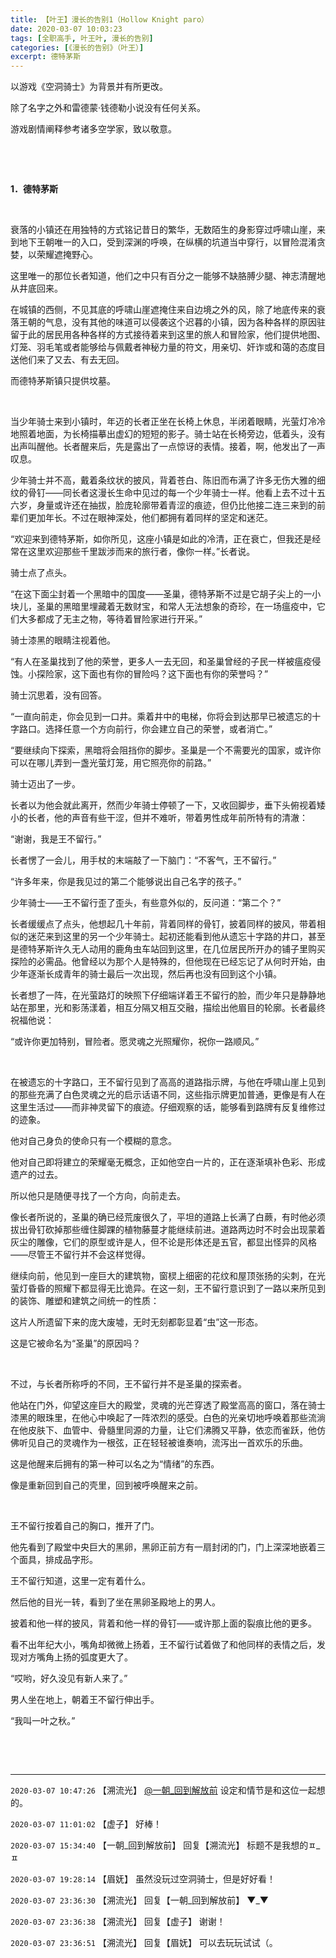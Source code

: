 ```yaml
---
title: 【叶王】漫长的告别1（Hollow Knight paro）
date: 2020-03-07 10:03:23
tags: [全职高手, 叶王叶, 漫长的告别]
categories: [《漫长的告别》（叶王）]
excerpt: 德特茅斯
---
```


<p>以游戏《空洞骑士》为背景并有所更改。</p> 
<p>除了名字之外和雷德蒙&middot;钱德勒小说没有任何关系。</p> 
<p>游戏剧情阐释参考诸多空学家，致以敬意。</p> 
<p><br /></p> 
<p><br /></p> 
<p><strong>1．德特茅斯</strong></p> 
<p><strong>&nbsp;</strong></p> 
<p>衰落的小镇还在用独特的方式铭记昔日的繁华，无数陌生的身影穿过呼啸山崖，来到地下王朝唯一的入口，受到深渊的呼唤，在纵横的坑道当中穿行，以冒险混淆贪婪，以荣耀遮掩野心。</p> 
<p>这里唯一的那位长者知道，他们之中只有百分之一能够不缺胳膊少腿、神志清醒地从井底回来。</p> 
<p>在城镇的西侧，不见其底的呼啸山崖遮掩住来自边境之外的风，除了地底传来的衰落王朝的气息，没有其他的味道可以侵袭这个迟暮的小镇，因为各种各样的原因驻留于此的居民用各种各样的方式接待着来到这里的旅人和冒险家，他们提供地图、灯笼、羽毛笔或者能够给与佩戴者神秘力量的符文，用亲切、奸诈或和蔼的态度目送他们来了又去、有去无回。</p> 
<p>而德特茅斯镇只提供坟墓。</p> 
<p>&nbsp;</p> 
<p>当少年骑士来到小镇时，年迈的长者正坐在长椅上休息，半闭着眼睛，光萤灯冷冷地照着地面，为长椅描摹出虚幻的短短的影子。骑士站在长椅旁边，低着头，没有出声叫醒他。长者醒来后，先是露出了一点惊讶的表情。接着，啊，他发出了一声叹息。</p> 
<p>少年骑士并不高，戴着条纹状的披风，背着苍白、陈旧而布满了许多无伤大雅的细纹的骨钉——同长者这漫长生命中见过的每一个少年骑士一样。他看上去不过十五六岁，身量或许还在抽拔，脸庞轮廓带着青涩的痕迹，但仍比他接二连三来到的前辈们更加年长。不过在眼神深处，他们都拥有着同样的坚定和迷茫。</p> 
<p>“欢迎来到德特茅斯，如你所见，这座小镇是如此的冷清，正在衰亡，但我还是经常在这里欢迎那些千里跋涉而来的旅行者，像你一样。”长者说。</p> 
<p>骑士点了点头。</p> 
<p>“在这下面尘封着一个黑暗中的国度——圣巢，德特茅斯不过是它胡子尖上的一小块儿，圣巢的黑暗里埋藏着无数财宝，和常人无法想象的奇珍，在一场瘟疫中，它们大多都成了无主之物，等待着冒险家进行开采。”</p> 
<p>骑士漆黑的眼睛注视着他。</p> 
<p>“有人在圣巢找到了他的荣誉，更多人一去无回，和圣巢曾经的子民一样被瘟疫侵蚀。小探险家，这下面也有你的冒险吗？这下面也有你的荣誉吗？”</p> 
<p>骑士沉思着，没有回答。</p> 
<p>“一直向前走，你会见到一口井。乘着井中的电梯，你将会到达那早已被遗忘的十字路口。选择任意一个方向前行，你会建立自己的荣誉，或者消亡。”</p> 
<p>“要继续向下探索，黑暗将会阻挡你的脚步。圣巢是一个不需要光的国家，或许你可以在哪儿弄到一盏光萤灯笼，用它照亮你的前路。”</p> 
<p>骑士迈出了一步。</p> 
<p>长者以为他会就此离开，然而少年骑士停顿了一下，又收回脚步，垂下头俯视着矮小的长者，他的声音有些干涩，但并不难听，带着男性成年前所特有的清澈：</p> 
<p>“谢谢，我是王不留行。”</p> 
<p>长者愣了一会儿，用手杖的末端敲了一下脑门：“不客气，王不留行。”</p> 
<p>“许多年来，你是我见过的第二个能够说出自己名字的孩子。”</p> 
<p>少年骑士——王不留行歪了歪头，有些意外似的，反问道：“第二个？”</p> 
<p>长者缓缓点了点头，他想起几十年前，背着同样的骨钉，披着同样的披风，带着相似的迷茫来到这里的另一个少年骑士。起初还能看到他从遗忘十字路的井口，甚至是德特茅斯许久无人动用的鹿角虫车站回到这里，在几位居民所开办的铺子里购买探险的必需品。他曾经以为那个人是特殊的，但他现在已经忘记了从何时开始，由少年逐渐长成青年的骑士最后一次出现，然后再也没有回到这个小镇。</p> 
<p>长者想了一阵，在光萤路灯的映照下仔细端详着王不留行的脸，而少年只是静静地站在那里，光和影荡漾着，相互分隔又相互交融，描绘出他眉目的轮廓。长者最终祝福他说：</p> 
<p>“或许你更加特别，冒险者。愿灵魂之光照耀你，祝你一路顺风。”</p> 
<p>&nbsp;</p> 
<p>在被遗忘的十字路口，王不留行见到了高高的道路指示牌，与他在呼啸山崖上见到的那些充满了白色灵魂之光的启示话语不同，这些指示牌更加普通，更像是有人在这里生活过——而非神灵留下的痕迹。仔细观察的话，能够看到路牌有反复维修过的迹象。</p> 
<p>他对自己身负的使命只有一个模糊的意念。</p> 
<p>他对自己即将建立的荣耀毫无概念，正如他空白一片的，正在逐渐填补色彩、形成遗产的过去。</p> 
<p>所以他只是随便寻找了一个方向，向前走去。</p> 
<p>像长者所说的，圣巢的确已经荒废很久了，平坦的道路上长满了白蕨，有时他必须拔出骨钉砍掉那些缠住脚踝的植物藤蔓才能继续前进。道路两边时不时会出现蒙着灰尘的雕像，它们的原型或许是人，但不论是形体还是五官，都显出怪异的风格——尽管王不留行并不会这样觉得。</p> 
<p>继续向前，他见到一座巨大的建筑物，窗棂上细密的花纹和屋顶张扬的尖刺，在光萤灯昏昏的照耀下都显得无比诡异。在这一刻，王不留行意识到了一路以来所见到的装饰、雕塑和建筑之间统一的性质：</p> 
<p>这片人所遗留下来的庞大废墟，无时无刻都彰显着“虫”这一形态。</p> 
<p>这是它被命名为“圣巢”的原因吗？</p> 
<p>&nbsp;</p> 
<p>不过，与长者所称呼的不同，王不留行并不是圣巢的探索者。</p> 
<p>他站在门外，仰望这座巨大的殿堂，灵魂的光芒穿透了殿堂高高的窗口，落在骑士漆黑的眼珠里，在他心中唤起了一阵浓烈的感受。白色的光亲切地呼唤着那些流淌在他皮肤下、血管中、骨髓里同源的力量，让它们沸腾又平静，依恋而雀跃，他仿佛听见自己的灵魂作为一根弦，正在轻轻被谁奏响，流泻出一首欢乐的乐曲。</p> 
<p>这是他醒来后拥有的第一种可以名之为“情绪”的东西。</p> 
<p>像是重新回到自己的壳里，回到被呼唤醒来之前。</p> 
<p>&nbsp;</p> 
<p>王不留行按着自己的胸口，推开了门。</p> 
<p>他先看到了殿堂中央巨大的黑卵，黑卵正前方有一扇封闭的门，门上深深地嵌着三个面具，排成品字形。</p> 
<p>王不留行知道，这里一定有着什么。</p> 
<p>然后他的目光一转，看到了坐在黑卵圣殿地上的男人。</p> 
<p>披着和他一样的披风，背着和他一样的骨钉——或许那上面的裂痕比他的更多。</p> 
<p>看不出年纪大小，嘴角却微微上扬着，王不留行试着做了和他同样的表情之后，发现对方嘴角上扬的弧度更大了。</p> 
<p>“哎哟，好久没见有新人来了。”</p> 
<p>男人坐在地上，朝着王不留行伸出手。</p> 
<p>“我叫一叶之秋。”</p> 
<p>&nbsp;</p> 
<p><br /></p>

<!-- more -->

---

`2020-03-07 10:47:26` 【溯流光】 [@一朝\_回到解放前](http://www.lofter.com/mentionredirect.do?blogId=520104908) 设定和情节是和这位一起想的。

`2020-03-07 11:01:02` 【虚子】 好棒！

`2020-03-07 15:34:40` 【一朝\_回到解放前】 回复【溯流光】 标题不是我想的ㅍ\_ㅍ

`2020-03-07 19:28:14` 【眉妩】 虽然没玩过空洞骑士，但是好好看！

`2020-03-07 23:36:30` 【溯流光】 回复【一朝\_回到解放前】 ▼\_▼

`2020-03-07 23:36:38` 【溯流光】 回复【虚子】 谢谢！

`2020-03-07 23:36:51` 【溯流光】 回复【眉妩】 可以去玩玩试试（。
